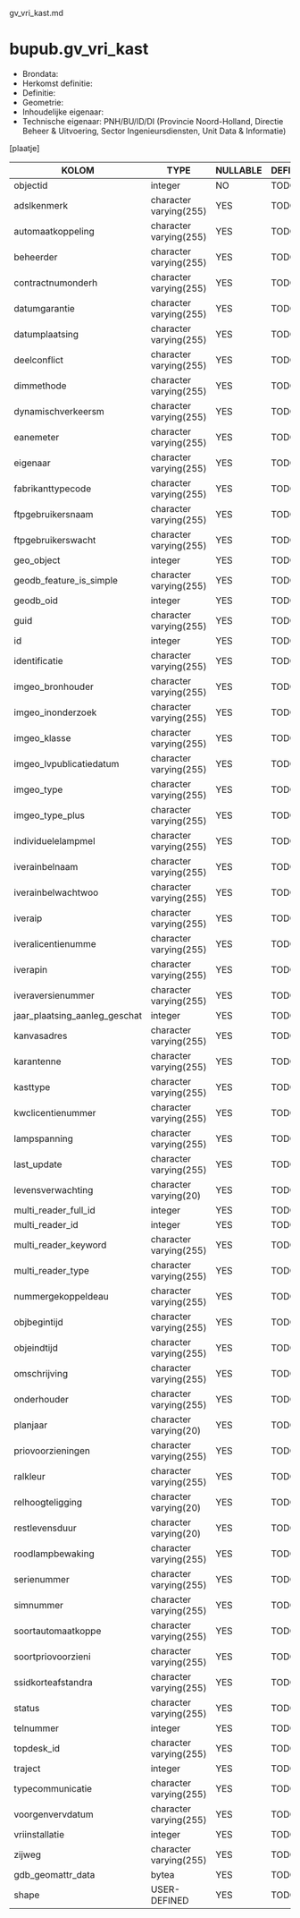 gv_vri_kast.md

# bupub.gv_vri_kast


* Brondata: 
* Herkomst definitie: 
* Definitie: 
* Geometrie: 
* Inhoudelijke eigenaar: 
* Technische eigenaar: PNH/BU/ID/DI (Provincie Noord-Holland, Directie Beheer & Uitvoering, Sector Ingenieursdiensten, Unit Data & Informatie)

[plaatje]


|KOLOM                            |TYPE                       |NULLABLE|DEFINITIE|
|------                           |----                       |-----   |-----    |
|objectid                         |integer                    |NO      |TODO|
|adslkenmerk                      |character varying(255)     |YES     |TODO|
|automaatkoppeling                |character varying(255)     |YES     |TODO|
|beheerder                        |character varying(255)     |YES     |TODO|
|contractnumonderh                |character varying(255)     |YES     |TODO|
|datumgarantie                    |character varying(255)     |YES     |TODO|
|datumplaatsing                   |character varying(255)     |YES     |TODO|
|deelconflict                     |character varying(255)     |YES     |TODO|
|dimmethode                       |character varying(255)     |YES     |TODO|
|dynamischverkeersm               |character varying(255)     |YES     |TODO|
|eanemeter                        |character varying(255)     |YES     |TODO|
|eigenaar                         |character varying(255)     |YES     |TODO|
|fabrikanttypecode                |character varying(255)     |YES     |TODO|
|ftpgebruikersnaam                |character varying(255)     |YES     |TODO|
|ftpgebruikerswacht               |character varying(255)     |YES     |TODO|
|geo_object                       |integer                    |YES     |TODO|
|geodb_feature_is_simple          |character varying(255)     |YES     |TODO|
|geodb_oid                        |integer                    |YES     |TODO|
|guid                             |character varying(255)     |YES     |TODO|
|id                               |integer                    |YES     |TODO|
|identificatie                    |character varying(255)     |YES     |TODO|
|imgeo_bronhouder                 |character varying(255)     |YES     |TODO|
|imgeo_inonderzoek                |character varying(255)     |YES     |TODO|
|imgeo_klasse                     |character varying(255)     |YES     |TODO|
|imgeo_lvpublicatiedatum          |character varying(255)     |YES     |TODO|
|imgeo_type                       |character varying(255)     |YES     |TODO|
|imgeo_type_plus                  |character varying(255)     |YES     |TODO|
|individuelelampmel               |character varying(255)     |YES     |TODO|
|iverainbelnaam                   |character varying(255)     |YES     |TODO|
|iverainbelwachtwoo               |character varying(255)     |YES     |TODO|
|iveraip                          |character varying(255)     |YES     |TODO|
|iveralicentienumme               |character varying(255)     |YES     |TODO|
|iverapin                         |character varying(255)     |YES     |TODO|
|iveraversienummer                |character varying(255)     |YES     |TODO|
|jaar_plaatsing_aanleg_geschat    |integer                    |YES     |TODO|
|kanvasadres                      |character varying(255)     |YES     |TODO|
|karantenne                       |character varying(255)     |YES     |TODO|
|kasttype                         |character varying(255)     |YES     |TODO|
|kwclicentienummer                |character varying(255)     |YES     |TODO|
|lampspanning                     |character varying(255)     |YES     |TODO|
|last_update                      |character varying(255)     |YES     |TODO|
|levensverwachting                |character varying(20)      |YES     |TODO|
|multi_reader_full_id             |integer                    |YES     |TODO|
|multi_reader_id                  |integer                    |YES     |TODO|
|multi_reader_keyword             |character varying(255)     |YES     |TODO|
|multi_reader_type                |character varying(255)     |YES     |TODO|
|nummergekoppeldeau               |character varying(255)     |YES     |TODO|
|objbegintijd                     |character varying(255)     |YES     |TODO|
|objeindtijd                      |character varying(255)     |YES     |TODO|
|omschrijving                     |character varying(255)     |YES     |TODO|
|onderhouder                      |character varying(255)     |YES     |TODO|
|planjaar                         |character varying(20)      |YES     |TODO|
|priovoorzieningen                |character varying(255)     |YES     |TODO|
|ralkleur                         |character varying(255)     |YES     |TODO|
|relhoogteligging                 |character varying(20)      |YES     |TODO|
|restlevensduur                   |character varying(20)      |YES     |TODO|
|roodlampbewaking                 |character varying(255)     |YES     |TODO|
|serienummer                      |character varying(255)     |YES     |TODO|
|simnummer                        |character varying(255)     |YES     |TODO|
|soortautomaatkoppe               |character varying(255)     |YES     |TODO|
|soortpriovoorzieni               |character varying(255)     |YES     |TODO|
|ssidkorteafstandra               |character varying(255)     |YES     |TODO|
|status                           |character varying(255)     |YES     |TODO|
|telnummer                        |integer                    |YES     |TODO|
|topdesk_id                       |character varying(255)     |YES     |TODO|
|traject                          |integer                    |YES     |TODO|
|typecommunicatie                 |character varying(255)     |YES     |TODO|
|voorgenvervdatum                 |character varying(255)     |YES     |TODO|
|vriinstallatie                   |integer                    |YES     |TODO|
|zijweg                           |character varying(255)     |YES     |TODO|
|gdb_geomattr_data                |bytea                      |YES     |TODO|
|shape                            |USER-DEFINED               |YES     |TODO|

